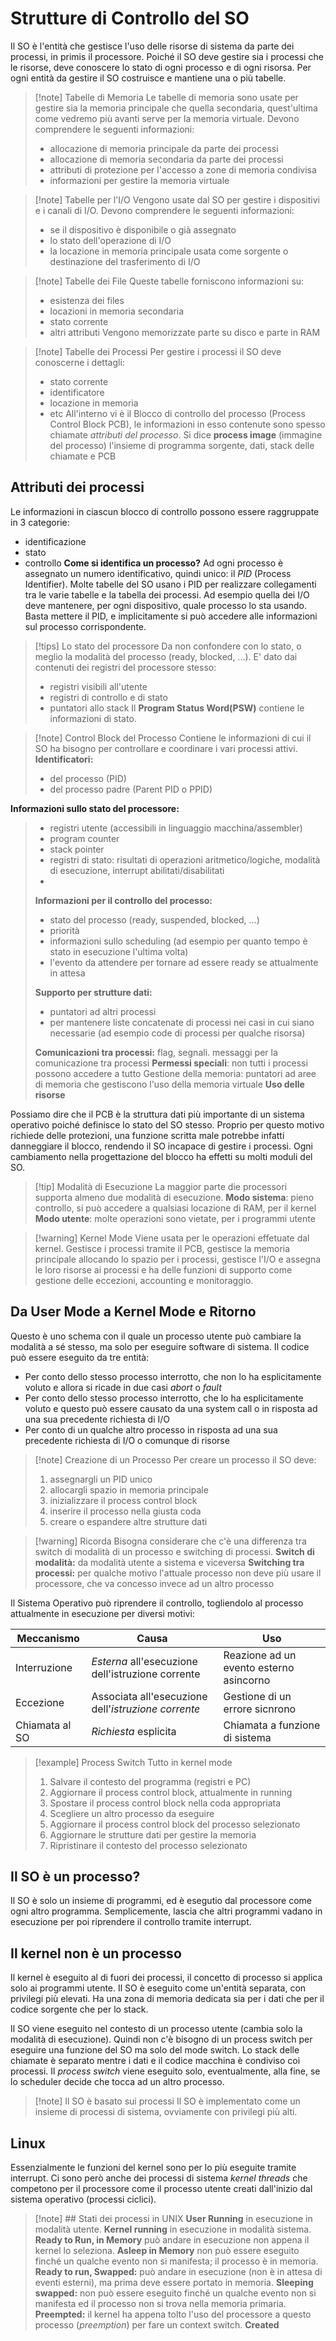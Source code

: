 # Strutture di Controllo del SO
Il SO è l'entità che gestisce l'uso delle risorse di sistema da parte dei processi, in primis il processore. Poiché il SO deve gestire sia i processi che le risorse, deve conoscere lo stato di ogni processo e di ogni risorsa. Per ogni entità da gestire il SO costruisce e mantiene una o più tabelle.
>[!note] Tabelle di Memoria
>Le tabelle di memoria sono usate per gestire sia la memoria principale che quella secondaria, quest'ultima come vedremo più avanti serve per la memoria virtuale. Devono comprendere le seguenti informazioni:
>- allocazione di memoria principale da parte dei processi
>- allocazione di memoria secondaria da parte dei processi
>- attributi di protezione per l'accesso a zone di memoria condivisa
>- informazioni per gestire la memoria virtuale

>[!note] Tabelle per l'I/O
>Vengono usate dal SO per gestire i dispositivi e i canali di I/O. Devono comprendere le seguenti informazioni:
>- se il dispositivo è disponibile o già assegnato
>- lo stato dell'operazione di I/O
>- la locazione in memoria principale usata come sorgente o destinazione del trasferimento di I/O

>[!note] Tabelle dei File
>Queste tabelle forniscono informazioni su:
>- esistenza dei files
>- locazioni in memoria secondaria
>- stato corrente
>- altri attributi
>Vengono memorizzate parte su disco e parte in RAM

>[!note] Tabelle dei Processi
>Per gestire i processi il SO deve conoscerne i dettagli:
>- stato corrente
>- identificatore
>- locazione in memoria
>- etc
>All'interno vi è il Blocco di controllo del processo (Process Control Block PCB), le informazioni in esso contenute sono spesso chiamate *attributi del processo*.
>Si dice **process image** (immagine del processo) l'insieme di programma sorgente, dati, stack delle chiamate e PCB

## Attributi dei processi
Le informazioni in ciascun blocco di controllo possono essere raggruppate in 3 categorie: 
- identificazione
- stato
- controllo
**Come si identifica un processo?**
Ad ogni processo è assegnato un numero identificativo, quindi unico: il *PID* (Process Identifier).
Molte tabelle del SO usano i PID per realizzare collegamenti tra le varie tabelle e la tabella dei processi. Ad esempio quella dei I/O deve mantenere, per ogni dispositivo, quale processo lo sta usando. Basta mettere il PID, e implicitamente si può accedere alle informazioni sul processo corrispondente.
>[!tips] Lo stato del processore
>Da non confondere con lo stato, o meglio la modalità del processo (ready, blocked, ...). E' dato dai contenuti dei registri del processore stesso:
>- registri visibili all'utente
>- registri di controllo e di stato
>- puntatori allo stack
>Il **Program Status Word(PSW)** contiene le informazioni di stato.

>[!note] Control Block del Processo
>Contiene le informazioni di cui il SO ha bisogno per controllare e coordinare i vari processi attivi. 
>**Identificatori:**
>- del processo (PID)
>- del processo padre (Parent PID o PPID)
>
**Informazioni sullo stato del processore:**
>- registri utente (accessibili in linguaggio macchina/assembler)
>- program counter
>- stack pointer
>- registri di stato: risultati di operazioni aritmetico/logiche, modalità di esecuzione, interrupt abilitati/disabilitati
>- 
>**Informazioni per il controllo del processo:**
>- stato del processo (ready, suspended, blocked, ...)
>- priorità
>- informazioni sullo scheduling (ad esempio per quanto tempo è stato in esecuzione l'ultima volta)
>- l'evento da attendere per tornare ad essere ready se attualmente in attesa
>
>**Supporto per strutture dati:**
>- puntatori ad altri processi
>- per mantenere liste concatenate di processi nei casi in cui siano necessarie (ad esempio code di processi per qualche risorsa)
>
>**Comunicazioni tra processi:** flag, segnali. messaggi per la comunicazione tra processi
>**Permessi speciali**: non tutti i processi possono accedere a tutto
>Gestione della memoria: puntatori ad aree di memoria che gestiscono l'uso della memoria virtuale
>**Uso delle risorse**

Possiamo dire che il  PCB è la struttura dati più importante di un sistema operativo poiché definisce lo stato del SO stesso. Proprio per questo motivo richiede  delle protezioni, una funzione scritta male potrebbe infatti danneggiare il blocco, rendendo il SO incapace di gestire i processi. Ogni cambiamento nella progettazione del blocco ha effetti su molti moduli del SO.
>[!tip] Modalità di Esecuzione
>La maggior parte die processori supporta almeno due modalità di esecuzione.
>**Modo sistema**: pieno controllo, si può accedere a qualsiasi locazione di RAM, per il kernel
>**Modo utente**: molte operazioni sono vietate, per i programmi utente

>[!warning] Kernel Mode
Viene usata per le operazioni effetuate dal kernel. Gestisce i processi tramite il PCB, gestisce la memoria principale allocando lo spazio per i processi, gestisce l'I/O e assegna le loro risorse ai processi e ha delle funzioni di supporto come gestione delle eccezioni, accounting e monitoraggio.


## Da User Mode a Kernel Mode e Ritorno
Questo è uno schema con il quale un processo utente può cambiare la modalità a sé stesso, ma solo per eseguire software di sistema. Il codice può essere eseguito da tre entità:
- Per conto  dello stesso processo interrotto, che non lo ha esplicitamente voluto e allora si ricade in due casi *abort* o *fault*
- Per conto dello stesso processo interrotto, che lo ha esplicitamente voluto e questo può essere causato da una system call o in risposta ad una sua precedente richiesta di I/O
- Per conto di un qualche altro processo in risposta ad una sua precedente richiesta di I/O o comunque di risorse

>[!note] Creazione di un Processo
>Per creare un processo il SO deve:
>1) assegnargli un PID unico
>2) allocargli spazio in memoria principale
>3) inizializzare il process control block
>4) inserire il processo nella giusta coda
>5) creare o espandere altre strutture dati

>[!warning] Ricorda
>Bisogna considerare che c'è una differenza tra switch di modalità di un processo e switching di processi.
>**Switch di modalità:** da modalità utente a sistema e viceversa
>**Switching tra processi:** per qualche motivo l'attuale processo non deve più usare il processore, che va concesso invece ad un altro processo

Il Sistema Operativo può riprendere il controllo, togliendolo al processo attualmente in esecuzione per diversi motivi:

| **Meccanismo** | **Causa**                                           | **Uso**                                 |
| -------------- | --------------------------------------------------- | --------------------------------------- |
| Interruzione   | *Esterna* all'esecuzione dell'istruzione corrente   | Reazione ad un evento esterno asincorno |
| Eccezione      | Associata all'esecuzione dell'*istruzione corrente* | Gestione di un errore sicnrono          |
| Chiamata al SO | *Richiesta* esplicita                               | Chiamata a funzione di sistema          |

>[!example] Process Switch
>Tutto in kernel mode
>1) Salvare il contesto del programma (registri e PC)
>2) Aggiornare il process control block, attualmente in running
>3) Spostare il process control block nella coda appropriata
>4) Scegliere un altro processo da eseguire
>5) Aggiornare il process control block del processo selezionato
>6) Aggiornare le strutture dati per gestire la memoria
>7) Ripristinare il contesto del processo selezionato

## Il SO è un processo?
Il SO è solo un insieme di programmi, ed è esegutio dal processore come ogni altro programma. Semplicemente, lascia che altri programmi vadano in esecuzione per poi riprendere il controllo tramite interrupt.

## Il kernel non è un processo
Il kernel è eseguito al di fuori dei processi, il concetto di processo si applica solo ai programmi utente. Il SO è eseguito come un'entità separata, con privilegi più elevati. Ha una zona di memoria dedicata sia per i dati che per il codice sorgente che per lo stack.

Il SO viene eseguito nel contesto di un processo utente (cambia solo la modalità di esecuzione). Quindi non c'è bisogno di un process switch per eseguire una funzione del SO ma solo del mode switch. Lo stack delle chiamate è separato mentre i dati e il codice macchina è condiviso coi processi. Il *process switch* viene eseguito solo, eventualmente, alla fine, se lo scheduler decide che tocca ad un altro processo. 

>[!note] Il SO è basato sui processi
>Il SO è implementato come un insieme di processi di sistema, ovviamente con privilegi più alti.

## Linux
Essenzialmente le funzioni del kernel sono per lo più eseguite tramite interrupt. Ci sono però anche dei processi di sistema *kernel threads* che competono per il processore come il processo utente creati dall'inizio dal sistema operativo (processi ciclici).

>[!note] ## Stati dei processi in UNIX
**User Running** in esecuzione in modalità utente.
**Kernel running** in esecuzione in modalità sistema.
**Ready to Run, in Memory** può andare in esecuzione non appena il kernel lo seleziona.
**Asleep in Memory**  non può essere eseguito finché un qualche evento non si manifesta; il processo è in memoria.
**Ready to run, Swapped:** può andare in esecuzione (non è in attesa di eventi esterni), ma prima deve essere portato in memoria.
**Sleeping swapped:** non può essere eseguito finché un qualche evento non si manifesta ed il processo non si trova nella memoria primaria.
>**Preempted:** il kernel ha appena tolto l'uso del processore a questo processo (*preemption*) per fare un context switch.
>**Created**



